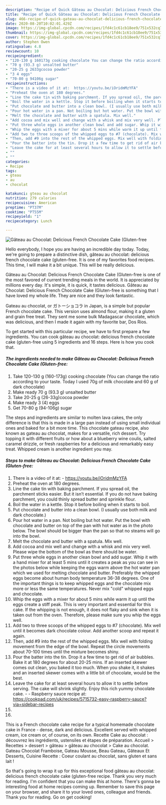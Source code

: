 ```yaml
---
description: "Recipe of Quick Gâteau au Chocolat: Delicious French Chocolate Cake (Gluten-free"
title: "Recipe of Quick Gâteau au Chocolat: Delicious French Chocolate Cake (Gluten-free"
slug: 466-recipe-of-quick-gateau-au-chocolat-delicious-french-chocolate-cake-gluten-free
date: 2020-08-20T10:02:01.429Z
image: https://img-global.cpcdn.com/recipes/1fd4c1c61cb18ee9/751x532cq70/gateau-au-chocolat-delicious-french-chocolate-cake-gluten-free-recipe-main-photo.jpg
thumbnail: https://img-global.cpcdn.com/recipes/1fd4c1c61cb18ee9/751x532cq70/gateau-au-chocolat-delicious-french-chocolate-cake-gluten-free-recipe-main-photo.jpg
cover: https://img-global.cpcdn.com/recipes/1fd4c1c61cb18ee9/751x532cq70/gateau-au-chocolat-delicious-french-chocolate-cake-gluten-free-recipe-main-photo.jpg
author: Stephen Owen
ratingvalue: 4.8
reviewcount: 10
recipeingredient:
- "120-130 g 160173g cooking chocolate You can change the ratio according to your taste Today I used 70g of milk chocolate and 60 g of dark chocolate"
- "70 g (93.3 g) unsalted butter"
- "20-25 g 2633gcocoa powder"
- "3 4 eggs"
- "70-80 g 94106g sugar"
recipeinstructions:
- "There is a video of it at:  https://youtu.be/iOridmMzYFA"
- "Preheat the oven at 180 degrees."
- "Line the cake tin with baking parchment. If you spread oil, the parchment sticks easier. But it isn’t essential. If you do not have baking parchment, you could thinly spread butter and sprinkle flour."
- "Boil the water in a kettle. Stop it before boiling when it starts to boil."
- "Put chocolate and butter into a clean bowl. (I usually use both milk and dark chocolate.)"
- "Pour hot water in a pan. Not boiling but hot water. Put the bowl with chocolate and butter on top of the pan with hot water as in the photo below. The bowl should be bigger than the pan so that no steams will go into the bowl."
- "Melt the chocolate and butter with a spatula. Mix well."
- "Add cocoa and mix well and change with a whisk and mix very well. Please wipe the bottom of the bowl as there should be water."
- "Put three whole eggs in another clean bowl and add sugar. Whip it with a hand mixer for at least 5 mins until it creates a peak as you can see in the photos below while keeping the eggs warm above the hot water pan which we used for melting chocolate and butter. Preferably the whipped eggs become about human body temperature 36-38 degrees. One of the important things is to keep whipped eggs and the chocolate mix more or less the same temperatures. Never mix &#34;cold&#34; whipped eggs and chocolate."
- "Whip the eggs with a mixer for about 5 mins while warm it up until the eggs create a stiff peak. This is very important and essential for this cake. If the whipping is not enough, it does not flaky and sink when it is taken out from the oven. Therefore, please make sure you whip the eggs well."
- "Add two to three scoops of the whipped eggs to #7 (chocolate). Mix well until it becomes dark chocolate colour. Add another scoop and repeat it again."
- "Then, add #9 into the rest of the whipped eggs. Mix well with folding movement from the edge of the bowl. Repeat the circle movements about 70-100 times until the mixture becomes shiny."
- "Pour the batter into the tin. Drop it a few time to get rid of air bubbles. Bake it at 180 degrees for about 20-25 mins. If an inserted skewer comes out clean, you baked it too much. When you shake it, it shakes and an inserted skewer comes with a little bit of chocolate, would be the best."
- "Leave the cake for at least several hours to allow it to settle before serving. The cake will shrink slightly. Enjoy this rich yummy chocolate cake.   Raspberry sauce recipe at: https://cookpad.com/uk/recipes/5715732-easy-raspberry-sauce?via=sidebar-recipes"
- ""
- ""
categories:
- Recipe
tags:
- gteau
- au
- chocolat

katakunci: gteau au chocolat 
nutrition: 279 calories
recipecuisine: American
preptime: "PT37M"
cooktime: "PT55M"
recipeyield: "1"
recipecategory: Lunch

---
```



![Gâteau au Chocolat: Delicious French Chocolate Cake (Gluten-free](https://img-global.cpcdn.com/recipes/1fd4c1c61cb18ee9/751x532cq70/gateau-au-chocolat-delicious-french-chocolate-cake-gluten-free-recipe-main-photo.jpg)

Hello everybody, I hope you are having an incredible day today. Today, we're going to prepare a distinctive dish, gâteau au chocolat: delicious french chocolate cake (gluten-free. It is one of my favorites food recipes. This time, I will make it a bit unique. This will be really delicious.

Gâteau au Chocolat: Delicious French Chocolate Cake (Gluten-free is one of the most favored of current trending meals in the world. It is appreciated by millions every day. It's simple, it is quick, it tastes delicious. Gâteau au Chocolat: Delicious French Chocolate Cake (Gluten-free is something that I have loved my whole life. They are nice and they look fantastic.

Gateau au chocolat, or ガトーショコラ in Japan, is a simple but popular French chocolate cake. This version uses almond flour, making it a gluten and grain free treat. They sent me some bulk Madagascar chocolate, which was delicious, and then I made it again with my favorite bar, Dos Rios.


To get started with this particular recipe, we have to first prepare a few ingredients. You can cook gâteau au chocolat: delicious french chocolate cake (gluten-free using 5 ingredients and 16 steps. Here is how you cook that.

<!--inarticleads1-->

##### The ingredients needed to make Gâteau au Chocolat: Delicious French Chocolate Cake (Gluten-free:

1. Take 120-130 g (160-173g) cooking chocolate (You can change the ratio according to your taste. Today I used 70g of milk chocolate and 60 g of dark chocolate)
1. Make ready 70 g (93.3 g) unsalted butter
1. Take 20-25 g (26-33g)cocoa powder
1. Make ready 3 (4) eggs
1. Get 70-80 g (94-106g) sugar


The steps and ingredients are similar to molten lava cakes, the only difference is that this is made in a large pan instead of using small individual ones and baked for a bit more time. This chocolate gateau recipe, also known as gateau au chocolat, makes for a versatile, rich dessert. Try topping it with different fruits or how about a blueberry wine coulis, salted caramel drizzle, or fresh raspberries for a delicious and remarkably easy treat. Whipped cream is another ingredient you may. 

<!--inarticleads2-->

##### Steps to make Gâteau au Chocolat: Delicious French Chocolate Cake (Gluten-free:

1. There is a video of it at:  - https://youtu.be/iOridmMzYFA
1. Preheat the oven at 180 degrees.
1. Line the cake tin with baking parchment. If you spread oil, the parchment sticks easier. But it isn’t essential. If you do not have baking parchment, you could thinly spread butter and sprinkle flour.
1. Boil the water in a kettle. Stop it before boiling when it starts to boil.
1. Put chocolate and butter into a clean bowl. (I usually use both milk and dark chocolate.)
1. Pour hot water in a pan. Not boiling but hot water. Put the bowl with chocolate and butter on top of the pan with hot water as in the photo below. The bowl should be bigger than the pan so that no steams will go into the bowl.
1. Melt the chocolate and butter with a spatula. Mix well.
1. Add cocoa and mix well and change with a whisk and mix very well. Please wipe the bottom of the bowl as there should be water.
1. Put three whole eggs in another clean bowl and add sugar. Whip it with a hand mixer for at least 5 mins until it creates a peak as you can see in the photos below while keeping the eggs warm above the hot water pan which we used for melting chocolate and butter. Preferably the whipped eggs become about human body temperature 36-38 degrees. One of the important things is to keep whipped eggs and the chocolate mix more or less the same temperatures. Never mix &#34;cold&#34; whipped eggs and chocolate.
1. Whip the eggs with a mixer for about 5 mins while warm it up until the eggs create a stiff peak. This is very important and essential for this cake. If the whipping is not enough, it does not flaky and sink when it is taken out from the oven. Therefore, please make sure you whip the eggs well.
1. Add two to three scoops of the whipped eggs to #7 (chocolate). Mix well until it becomes dark chocolate colour. Add another scoop and repeat it again.
1. Then, add #9 into the rest of the whipped eggs. Mix well with folding movement from the edge of the bowl. Repeat the circle movements about 70-100 times until the mixture becomes shiny.
1. Pour the batter into the tin. Drop it a few time to get rid of air bubbles. Bake it at 180 degrees for about 20-25 mins. If an inserted skewer comes out clean, you baked it too much. When you shake it, it shakes and an inserted skewer comes with a little bit of chocolate, would be the best.
1. Leave the cake for at least several hours to allow it to settle before serving. The cake will shrink slightly. Enjoy this rich yummy chocolate cake.  -  - Raspberry sauce recipe at: https://cookpad.com/uk/recipes/5715732-easy-raspberry-sauce?via=sidebar-recipes
1. 
1. 


This is a French chocolate cake recipe for a typical homemade chocolate cake in France - dense, dark and delicious. Excellent served with whipped cream, ice cream or, of course, on its own. Recette Cake au chocolat : découvrez les ingrédients, ustensiles et étapes de préparation. Accueil &gt; Recettes &gt; dessert &gt; gâteau &gt; gâteau au chocolat &gt; Cake au chocolat. Gateau Chocolat Framboise, Gateau Mousse, Beau Gateau, Gâteaux Et Desserts, Cuisine Recette : Coeur coulant au chocolat, sans gluten et sans lait ! 

So that's going to wrap it up for this exceptional food gâteau au chocolat: delicious french chocolate cake (gluten-free recipe. Thank you very much for reading. I'm confident that you can make this at home. There's gonna be interesting food at home recipes coming up. Remember to save this page on your browser, and share it to your loved ones, colleague and friends. Thank you for reading. Go on get cooking!
